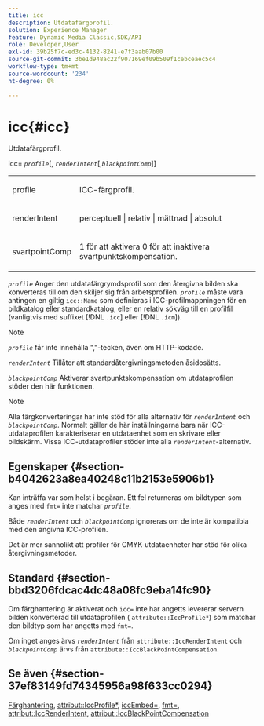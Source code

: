 ```yaml
---
title: icc
description: Utdatafärgprofil.
solution: Experience Manager
feature: Dynamic Media Classic,SDK/API
role: Developer,User
exl-id: 39b25f7c-ed3c-4132-8241-e7f3aab07b00
source-git-commit: 3be1d948ac22f907169ef09b509f1cebceaec5c4
workflow-type: tm+mt
source-wordcount: '234'
ht-degree: 0%

---
```


# icc{#icc}

Utdatafärgprofil.

icc= *`profile`*[, *`renderIntent`*[,*`blackpointComp`*]]

<table id="simpletable_DF1914FD351E4F2BA61372A52F0CFFBF"> 
 <tr class="strow"> 
  <td class="stentry"> <p><span class="codeph"> <span class="varname"> profile </span></span> </p></td> 
  <td class="stentry"> <p>ICC-färgprofil. </p></td> 
 </tr> 
 <tr class="strow"> 
  <td class="stentry"> <p><span class="codeph"> <span class="varname"> renderIntent </span> </span> </p></td> 
  <td class="stentry"> <p>perceptuell | relativ | mättnad | absolut </p></td> 
 </tr> 
 <tr class="strow"> 
  <td class="stentry"> <p><span class="codeph"> <span class="varname"> svartpointComp </span> </span> </p></td> 
  <td class="stentry"> <p>1 för att aktivera 0 för att inaktivera svartpunktskompensation. </p></td> 
 </tr> 
</table>

*`profile`* Anger den utdatafärgrymdsprofil som den återgivna bilden ska konverteras till om den skiljer sig från arbetsprofilen. *`profile`* måste vara antingen en giltig `icc::Name` som definieras i ICC-profilmappningen för en bildkatalog eller standardkatalog, eller en relativ sökväg till en profilfil (vanligtvis med suffixet [!DNL `.icc`] eller [!DNL `.icm`]).

>[!NOTE]
>
>*`profile`* får inte innehålla &quot;,&quot;-tecken, även om HTTP-kodade.

*`renderIntent`* Tillåter att standardåtergivningsmetoden åsidosätts.

*`blackpointComp`* Aktiverar svartpunktskompensation om utdataprofilen stöder den här funktionen.

>[!NOTE]
>
>Alla färgkonverteringar har inte stöd för alla alternativ för *`renderIntent`* och *`blackpointComp`*. Normalt gäller de här inställningarna bara när ICC-utdataprofilen karakteriserar en utdataenhet som en skrivare eller bildskärm. Vissa ICC-utdataprofiler stöder inte alla *`renderIntent`*-alternativ.

## Egenskaper {#section-b4042623a8ea40248c11b2153e5906b1}

Kan inträffa var som helst i begäran. Ett fel returneras om bildtypen som anges med `fmt=` inte matchar *`profile`*.

Både *`renderIntent`* och *`blackpointComp`* ignoreras om de inte är kompatibla med den angivna ICC-profilen.

Det är mer sannolikt att profiler för CMYK-utdataenheter har stöd för olika återgivningsmetoder.

## Standard {#section-bbd3206fdcac4dc48a08fc9eba14fc90}

Om färghantering är aktiverat och `icc=` inte har angetts levererar servern bilden konverterad till utdataprofilen ( `attribute::IccProfile*`) som matchar den bildtyp som har angetts med `fmt=`.

Om inget anges ärvs *`renderIntent`* från `attribute::IccRenderIntent` och *`blackpointComp`* ärvs från `attribute::IccBlackPointCompensation`.

## Se även {#section-37ef83149fd74345956a98f633cc0294}

[Färghantering](../../../../../ir-api/http-protocol/image-rendering-api-ref/c-ir-http-protocol-ref/c-ir-http-protocol-syntax-and-features/c-ir-color-management.md#concept-7bac7c2c41be42c1b301eae80abe6b8d), [attribut::IccProfile*](../../../../../ir-api/material-cat/image-rendering-api-ref/c-ir-material-catalog/c-ir-attributes-reference/r-ir-iccprofilecmyk.md#reference-55aead2d924847ffbd1be4c46add7127), [iccEmbed=](../../../../../ir-api/http-protocol/image-rendering-api-ref/c-ir-http-protocol-ref/c-ir-http-protocol-command-reference/r-ir-iccembed.md#reference-47a433138c7c4b29b9b29871b2491a7f), [fmt=](../../../../../ir-api/http-protocol/image-rendering-api-ref/c-ir-http-protocol-ref/c-ir-http-protocol-command-reference/r-ir-fmt.md#reference-4c743f67d56b47c5b774fcc900ff758c), [attribut::IccRenderIntent](../../../../../ir-api/material-cat/image-rendering-api-ref/c-ir-material-catalog/c-ir-attributes-reference/r-ir-iccrenderintent.md#reference-3b80b7a4c25545a593c5076f318b5c40), [attribut::IccBlackPointCompensation](../../../../../ir-api/material-cat/image-rendering-api-ref/c-ir-material-catalog/c-ir-attributes-reference/r-ir-iccblackpointcompensation.md#reference-d939b0cdf6564baaa88deb1059e3b7f0)
